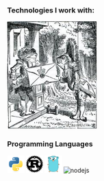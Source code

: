 ### Technologies I work with:
![61](img/6.1.jpg)

### Programming Languages
<p>
  <img src="https://raw.githubusercontent.com/devicons/devicon/master/icons/python/python-original.svg" alt="python" width="40" height="40"/>
  <img src="https://raw.githubusercontent.com/rust-lang/rust-artwork/master/logo/rust-logo-blk.svg" alt="rust" width="40" height="40"/>
  <img src="https://raw.githubusercontent.com/devicons/devicon/master/icons/go/go-original.svg" alt="golang" width="40" height="40"/>
  <img src="https://upload.wikimedia.org/wikipedia/commons/d/d9/Node.js_logo.svg" alt="nodejs" width="40" height="40"/>
</p>
